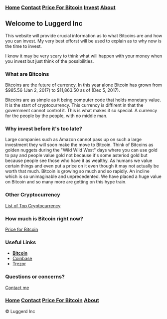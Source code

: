 ### [Home](index.md)  [Contact](contact.html) [Price For Bitcoin](gains.html) [Invest](invest.html) [About](about.html) 

## Welcome to Luggerd Inc
This website will provide crucial information as to what Bitcoins are and how you can invest. My very best efforst will be used to explain as to why now is the time to invest. 

I know it may be very scary to think what will happen with your money when you invest but just think of the possibilities.

### What are Bitcoins
Bitcoins are the future of currency. In this year alone Bitcoin has grown from $985.56 (Jan 2, 2017) to $11,863.50 as of (Dec 5, 2017). 

Bitcoins are as simple as it being computer code that holds monetary value. It is the start of cryptocurrency. This currency is diffirent in that the government cannot control it. This is what makes it so special. A currency for the people by the people, with no middle man. 

### Why invest before it's too late?
Large companies such as Amazon cannot pass up on such a large investment they will soon make the move to Bitcoin. 
Think of Bitcoins as golden nuggets during the "Wild Wild West" days where you can use gold to pay and people value gold not because it's some asteriod gold but because people see those who have it as wealthy. 
As humans we value certain things and even put a price on it even though it may not actually be worth that much.
Bitcoin is growing so much and so rapidly. An incline which is so unimaginable and unprecedented. 
We have placed a huge value on Bitcoin and so many more are getting on this hype train.

### Other Cryptocurrency

<a href="cryptocurrency.html">List of Top Cryptocurrency</a>

### How much is Bitcoin right now?

<a href="gains.html">Price for Bitcoin</a>

### Useful Links
<ul>
        <li><a href="https://www.Bitcoin.com"><b>Bitcoin</b></a></li>
        <li><a href="https://www.coinbase.com">Coinbase</a></li>
        <li><a href="http://a.co/9hV2qrt">Trezor</a></li>
      </ul>
      
### Questions or concerns?
<div class="contact-btn"><a href="contact.html">Contact me</a>
      </div>

### [Home](index.md)  [Contact](contact.html)   [Price For Bitcoin](gains.html)   [About](about.html) 
<div class="navbar-text pull-left">
    &copy; Luggerd Inc
    </div>
